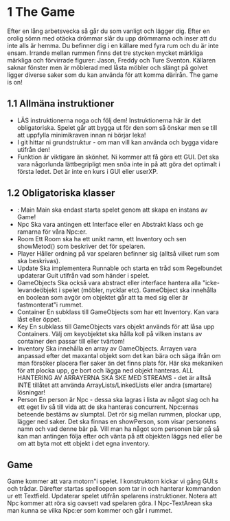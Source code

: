 # 1 The Game  
Efter en lång arbetsvecka så går du som vanligt och lägger dig. Efter en orolig sömn med otäcka drömmar slår du upp drömmarna och inser att du inte alls är hemma. Du befinner dig i en källare med fyra rum och du är inte ensam. Irrande mellan rummen finns det tre stycken mycket märkliga märkliga och förvirrade figurer: Jason, Freddy och Ture Sventon. Källaren saknar fönster men är möblerad med låsta möbler och slängt på golvet ligger diverse saker som du kan använda för att komma därirån. The game is on!  

## 1.1 Allmäna instruktioner  
- LÄS instruktionerna noga och följ dem! Instruktionerna här är det obligatoriska. Spelet går att bygga ut för den som så önskar men se till att uppfylla minimikraven innan ni börjar leka!
- I git hittar ni grundstruktur - om man vill kan använda och bygga
vidare utifrån den!
- Funktion är viktigare än skönhet. Ni kommer att få göra ett GUI. Det ska vara någorlunda lättbegripligt men snöa inte in på att göra det optimalt i första ledet. Det är inte en kurs i GUI eller userXP.

## 1.2 Obligatoriska klasser
- : Main Main ska endast starta spelet genom att skapa en instans av Game!
- Npc Ska vara antingen ett Interface eller en Abstrakt klass och ge ramarna för våra Npc:er.
- Room Ett Room ska ha ett unikt namn, ett Inventory och sen showMetod() som beskriver det för spelaren.
- Player Håller ordning på var spelaren befinner sig (alltså vilket rum som ska beskrivas).
- Update Ska implementera Runnable och starta en tråd som Regelbundet updaterar Guit utifrån vad som händer i spelet.
- GameObjects Ska också vara abstract eller interface hantera alla "icke-levandeöbjekt i spelet (möbler, nycklar etc). GameObject ska innehålla en boolean som avgör om objektet går att ta med sig eller är fastmonterat"i rummet.
- Container En subklass till GameObjects som har ett Inventory. Kan vara låst eller öppet.
- Key En subklass till GameObjects vars objekt används för att låsa upp Containers. Välj om keyobjektet ska hålla koll på vilken instans av container den passar till eller tvärtom!
- Inventory Ska innehålla en array av GameObjects. Arrayen vara anpassad efter det maxantal objekt som det kan bära och säga ifrån om man försöker placera fler saker än det finns plats för. Här ska mekaniken för att plocka upp, ge bort och lägga ned objekt hanteras. ALL HANTERING AV ARRAYERNA SKA SKE MED STREAMS - det är alltså INTE tillåtet att använda ArrayLists/LinkedLists eller andra (smartare) lösningar!
- Person En person är Npc - dessa ska lagras i lista av något slag och ha ett eget liv så till vida att de ska hanteras concurrent. Npc:ernas beteende bestäms av slumptal. Det rör sig mellan rummen, plockar upp, lägger ned saker. Det ska finnas en showPerson, som visar personens namn och vad denne bär på. Vill man ha något som personen bär på så kan man antingen följa efter och vänta på att objekten läggs ned eller be om att byta mot ett objekt i det egna inventory.
## Game  
Game kommer att vara motorn"i spelet. I konstruktorn kickar vi gång GUI:s och trådar. Därefter startas spelloopen som tar in och hanterar kommandon ur ett Textfield. Updaterar spelet utifrån spelarens instruktioner. Notera att Npc kommer att röra sig oavsett vad spelaren göra. I Npc-TextArean ska man kunna se vilka Npc:er som kommer och går i rummet.
